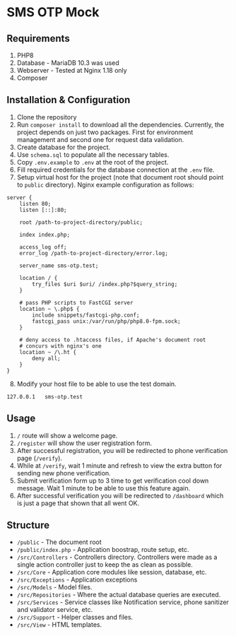 # SMS OTP Mock

## Requirements
1. PHP8
2. Database - MariaDB 10.3 was used
4. Webserver - Tested at Nginx 1.18 only
3. Composer

## Installation & Configuration

1. Clone the repository
2. Run `composer install` to download all the dependencies. Currently, the project depends on just two packages. First for environment management and second one for request data validation.
3. Create database for the project.
4. Use `schema.sql` to populate all the necessary tables.
5. Copy `.env.example` to `.env` at the root of the project.
6. Fill required credentials for the database connection at the `.env` file.
7. Setup virtual host for the project (note that document root should point to `public` directory). Nginx example configuration as follows:

```nginx
server {
    listen 80;
    listen [::]:80;

    root /path-to-project-directory/public;

    index index.php;

    access_log off;
    error_log /path-to-project-directory/error.log;

    server_name sms-otp.test;

    location / {
        try_files $uri $uri/ /index.php?$query_string;
    }

    # pass PHP scripts to FastCGI server
    location ~ \.php$ {
        include snippets/fastcgi-php.conf;
        fastcgi_pass unix:/var/run/php/php8.0-fpm.sock;
    }

    # deny access to .htaccess files, if Apache's document root
    # concurs with nginx's one
    location ~ /\.ht {
        deny all;
    }
}

```

8. Modify your host file to be able to use the test domain.

```
127.0.0.1   sms-otp.test
```

## Usage
1. `/` route will show a welcome page.
2. `/register` will show the user registration form.
3. After successful registration, you will be redirected to phone verification page (`/verify`).
4. While at `/verify`, wait 1 minute and refresh to view the extra button for sending new phone verification.
5. Submit verification form up to 3 time to get verification cool down message. Wait 1 minute to be able to use this feature again.
6. After successful verification you will be redirected to `/dashboard` which is just a page that shown that all went OK.

## Structure
- `/public` - The document root
- `/public/index.php` - Application boostrap, route setup, etc.
- `/src/Controllers` - Controllers directory. Controllers were made as a single action controller just to keep the as clean as possible.
- `/src/Core` - Application core modules like session, database, etc.
- `/src/Exceptions` - Application exceptions
- `/src/Models` - Model files.
- `/src/Repositories` - Where the actual database queries are executed.
- `/src/Services` - Service classes like Notification service, phone sanitizer and validator service, etc.
- `/src/Support` - Helper classes and files.
- `/src/View` - HTML templates.
